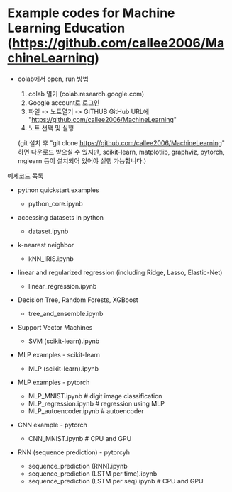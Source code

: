 # Example codes for Machine Learning Education  (https://github.com/callee2006/MachineLearning)

* colab에서 open, run 방법

  1. colab 열기 (colab.research.google.com)
  1. Google account로 로그인
  1. 파일 -> 노트열기 -> GITHUB
  GitHub URL에 "https://github.com/callee2006/MachineLearning"
  1. 노트 선택 및 실행

  (git 설치 후 "git clone https://github.com/callee2006/MachineLearning" 하면 다운로드 받으실 수 있지만, scikit-learn, matplotlib, graphviz, pytorch, mglearn 등이 설치되어 있어야 실행 가능합니다.)


예제코드 목록

  * python quickstart examples
    - python_core.ipynb

  * accessing datasets in python
    - dataset.ipynb

  * k-nearest neighbor
    - kNN_IRIS.ipynb
 
  * linear and regularized regression (including Ridge, Lasso, Elastic-Net)
    - linear_regression.ipynb

  * Decision Tree, Random Forests, XGBoost
    - tree_and_ensemble.ipynb

  * Support Vector Machines
    - SVM (scikit-learn).ipynb

  * MLP examples - scikit-learn
    - MLP (scikit-learn).ipynb

  * MLP examples - pytorch
    - MLP_MNIST.ipynb         # digit image classification
    - MLP_regression.ipynb    # regression using MLP
    - MLP_autoencoder.ipynb   # autoencoder

  * CNN example - pytorch
    - CNN_MNIST.ipynb         # CPU and GPU
  
  * RNN (sequence prediction) - pytorcyh
    - sequence_prediction (RNN).ipynb
    - sequence_prediction (LSTM per time).ipynb
    - sequence_prediction (LSTM per seq).ipynb     # CPU and GPU

